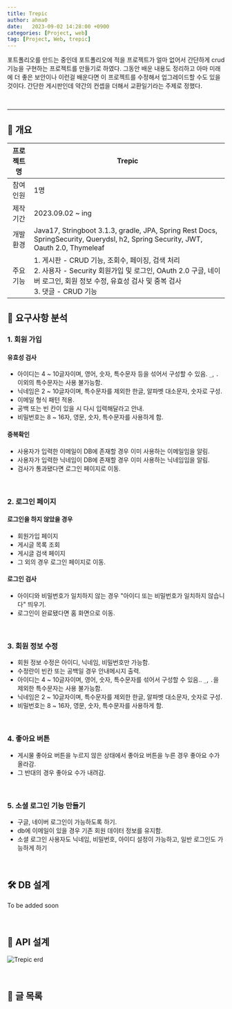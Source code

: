 ```yaml
---
title: Trepic
author: ahma0
date:   2023-09-02 14:28:00 +0900
categories: [Project, web]
tag: [Project, Web, trepic]
---
```


포트폴리오를 만드는 중인데 포트폴리오에 적을 프로젝트가 얼마 없어서 간단하게 crud 기능을 구현하는 프로젝트를 만들기로 하였다. 그동안 배운 내용도 정리하고 아마 미래에 더 좋은 보안이나 이런걸 배운다면 이 프로젝트를 수정해서 업그레이드할 수도 있을 것이다. 간단한 게시판인데 약간의 컨셉을 더해서 교환일기라는 주제로 정했다.

<br>

<hr>

## 📌 개요

| 프로젝트 명 | Trepic |
| :---: | --- |
| 참여 인원 | 1명 |
| 제작 기간 | 2023.09.02 ~ ing |
| 개발 환경 | Java17, Stringboot 3.1.3, gradle, JPA, Spring Rest Docs, SpringSecurity, Querydsl, h2, Spring Security, JWT, Oauth 2.0, Thymeleaf |
| 주요 기능 | 1. 게시판 - CRUD 기능, 조회수, 페이징, 검색 처리<br> 2. 사용자 - Security 회원가입 및 로그인, OAuth 2.0 구글, 네이버 로그인, 회원 정보 수정, 유효성 검사 및 중복 검사 <br> 3. 댓글 - CRUD 기능 |


## 🔖 요구사항 분석

### 1. 회원 가입

#### 유효성 검사

- 아이디는 4 ~ 10글자이며, 영어, 숫자, 특수문자 등을 섞어서 구성할 수 있음. `_`, `.` 이외의 특수문자는 사용 불가능함.
- 닉네임은 2 ~ 10글자이며, 특수문자를 제외한 한글, 알파벳 대소문자, 숫자로 구성.
- 이메일 형식 패턴 적용.
- 공백 또는 빈 칸이 있을 시 다시 입력해달라고 안내.
- 비밀번호는 8 ~ 16자, 영문, 숫자, 특수문자를 사용하게 함.


#### 중복확인

- 사용자가 입력한 이메일이 DB에 존재할 경우 이미 사용하는 이메일임을 알림.
- 사용자가 입력한 닉네임이 DB에 존재할 경우 이미 사용하는 닉네임임을 알림.
- 검사가 통과됐다면 로그인 페이지로 이동.

<br>

### 2. 로그인 페이지

#### 로그인을 하지 않았을 경우

- 회원가입 페이지
- 게시글 목록 조회
- 게시글 검색 페이지
- 그 외의 경우 로그인 페이지로 이동.

#### 로그인 검사

- 아이디와 비밀번호가 일치하지 않는 경우 "아이디 또는 비밀번호가 일치하지 않습니다" 띄우기.
- 로그인이 완료됐다면 홈 화면으로 이동.

<br>

### 3. 회원 정보 수정

- 회원 정보 수정은 아이디, 닉네임, 비밀번호만 가능함.
- 수정란이 빈칸 또는 공백일 경우 안내메시지 출력.
- 아이디는 4 ~ 10글자이며, 영어, 숫자, 특수문자를 섞어서 구성할 수 있음.. `_`, `.`을 제외한 특수문자는 사용 불가능함.
- 닉네임은 2 ~ 10글자이며, 특수문자를 제외한 한글, 알파벳 대소문자, 숫자로 구성.
- 비밀번호는 8 ~ 16자, 영문, 숫자, 특수문자를 사용하게 함.

<br>

### 4. 좋아요 버튼

- 게시물 좋아요 버튼을 누르지 않은 상태에서 좋아요 버튼을 누른 경우 좋아요 수가 올라감.
- 그 반대의 경우 좋아요 수가 내려감.

<br>

### 5. 소셜 로그인 기능 만들기

- 구글, 네이버 로그인이 가능하도록 하기.
- db에 이메일이 있을 경우 기존 회원 데이터 정보를 유지함.
- 소셜 로그인 사용자도 닉네임, 비밀번호, 아이디 설정이 가능하고, 일반 로그인도 가능하게 하기

<br>

## 🛠️ DB 설계

<!-- db 스키마 올리기 -->

To be added soon

<br>

## 🔎 API 설계

![Trepic erd](https://github.com/ahma0/ahma0.github.io/assets/84761609/0e3fa4de-4ef5-4cec-9b1d-18fe52313167)


<br>

## 🥑 글 목록

